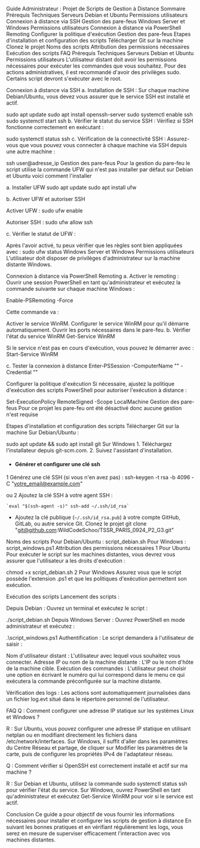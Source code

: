 Guide Administrateur : Projet de Scripts de Gestion à Distance
Sommaire
Prérequis Techniques
Serveurs Debian et Ubuntu
Permissions utilisateurs
Connexion à distance via SSH
Gestion des pare-feus
Windows Server et Windows
Permissions utilisateurs
Connexion à distance via PowerShell Remoting
Configurer la politique d'exécution
Gestion des pare-feus
Etapes d'installation et configuration des scripts
Télécharger Git sur la machine
Clonez le projet
Noms des scripts
Attribution des permissions nécessaires
Exécution des scripts
FAQ
Prérequis Techniques
Serveurs Debian et Ubuntu
Permissions utilisateurs
L'utilisateur distant doit avoir les permissions nécessaires pour exécuter les commandes que vous souhaitez. Pour des actions administratives, il est recommandé d'avoir des privilèges sudo. Certains script devront s'exécuter avec le root.

Connexion à distance via SSH
a. Installation de SSH : Sur chaque machine Debian/Ubuntu, vous devez vous assurer que le service SSH est installé et actif.

sudo apt update
sudo apt install openssh-server
sudo systemctl enable ssh
sudo systemctl start ssh
b. Vérifier le statut du service SSH : Vérifiez si SSH fonctionne correctement en exécutant :

sudo systemctl status ssh
c. Vérification de la connectivité SSH : Assurez-vous que vous pouvez vous connecter à chaque machine via SSH depuis une autre machine :

ssh user@adresse_ip
Gestion des pare-feus
Pour la gestion du pare-feu le script utilise la commande UFW qui n'est pas installer par défaut sur Debian et Ubuntu voici comment l'installer

a. Installer UFW sudo apt update sudo apt install ufw

b. Activer UFW et autoriser SSH

Activer UFW : sudo ufw enable

Autoriser SSH : sudo ufw allow ssh

c. Vérifier le statut de UFW :

Après l'avoir activé, tu peux vérifier que les règles sont bien appliquées avec : sudo ufw status
Windows Server et Windows
Permissions utilisateurs
L'utilisateur doit disposer de privilèges d'administrateur sur la machine distante Windows.

Connexion à distance via PowerShell Remoting
a. Activer le remoting : Ouvrir une session PowerShell en tant qu'administrateur et exécutez la commande suivante sur chaque machine Windows :

Enable-PSRemoting -Force

Cette commande va :

Activer le service WinRM.
Configurer le service WinRM pour qu'il démarre automatiquement.
Ouvrir les ports nécessaires dans le pare-feu.
b. Vérifier l'état du service WinRM Get-Service WinRM

Si le service n'est pas en cours d'exécution, vous pouvez le démarrer avec : Start-Service WinRM

c. Tester la connexion à distance Enter-PSSession -ComputerName "<IPdeLOrdinateurDistant>" -Credential ""

Configurer la politique d'exécution
Si nécessaire, ajustez la politique d'exécution des scripts PowerShell pour autoriser l'exécution à distance :

Set-ExecutionPolicy RemoteSigned -Scope LocalMachine
Gestion des pare-feus
Pour ce projet les pare-feu ont été désactivé donc aucune gestion n'est requise

Etapes d'installation et configuration des scripts
Télécharger Git sur la machine
Sur Debian/Ubuntu :

sudo apt update && sudo apt install git
Sur Windows 1. Téléchargez l'installateur depuis git-scm.com. 2. Suivez l'assistant d'installation.

- #### Générer et configurer une clé ssh

1 Générez une clé SSH (si vous n'en avez pas) :
ssh-keygen -t rsa -b 4096 -C "votre_email@example.com"

ou 2 Ajoutez la clé SSH à votre agent SSH :

	`eval "$(ssh-agent -s)" ssh-add ~/.ssh/id_rsa`

- Ajoutez la clé publique (`~/.ssh/id_rsa.pub`) à votre compte GitHub, GitLab, ou autre service Git.
Clonez le projet
git clone "git@github.com:WildCodeSchoo/TSSR_PARIS_0924_P2_G3.git"

Noms des scripts
Pour Debian/Ubuntu : script_debian.sh
Pour Windows : script_windows.ps1
Attribution des permissions nécessaires
1 Pour Ubuntu Pour exécuter le script sur les machines distantes, vous devrez vous assurer que l'utilisateur a les droits d'exécution :

chmod +x script_debian.sh
2 Pour Windows Assurez vous que le script possède l'extension .ps1 et que les politiques d'exécution permettent son exécution.

Exécution des scripts
Lancement des scripts :

Depuis Debian : Ouvrez un terminal et exécutez le script :

./script_debian.sh
Depuis Windows Server : Ouvrez PowerShell en mode administrateur et exécutez :

.\script_windows.ps1
Authentification : Le script demandera à l'utilisateur de saisir :

Nom d'utilisateur distant : L'utilisateur avec lequel vous souhaitez vous connecter.
Adresse IP ou nom de la machine distante : L'IP ou le nom d'hôte de la machine cible.
Exécution des commandes : L'utilisateur peut choisir une option en écrivant le numéro qui lui correspond dans le menu ce qui exécutera la commande préconfigurée sur la machine distante.

Vérification des logs : Les actions sont automatiquement journalisées dans un fichier log.evt situé dans le répertoire personnel de l'utilisateur.

FAQ
Q : Comment configurer une adresse IP statique sur les systèmes Linux et Windows ?

R : Sur Ubuntu, vous pouvez configurer une adresse IP statique en utilisant netplan ou en modifiant directement les fichiers dans /etc/network/interfaces. Sur Windows, il suffit d'aller dans les paramètres du Centre Réseau et partage, de cliquer sur Modifier les paramètres de la carte, puis de configurer les propriétés IPv4 de l'adaptateur réseau.

Q : Comment vérifier si OpenSSH est correctement installé et actif sur ma machine ? 

R : Sur Debian et Ubuntu, utilisez la commande sudo systemctl status ssh pour vérifier l'état du service. Sur Windows, ouvrez PowerShell en tant qu'administrateur et exécutez Get-Service WinRM pour voir si le service est actif.

Conclusion
Ce guide a pour objectif de vous fournir les informations nécessaires pour installer et configurer les scripts de gestion à distance En suivant les bonnes pratiques et en vérifiant régulièrement les logs, vous serez en mesure de superviser efficacement l'interaction avec vos machines distantes.
